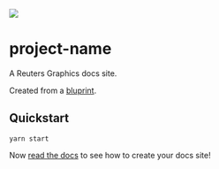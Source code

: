 ![](https://graphics.thomsonreuters.com/style-assets/images/logos/reuters-graphics-logo/svg/graphics-logo-color-dark.svg)

# project-name

A Reuters Graphics docs site.

Created from a [bluprint](https://github.com/reuters-graphics/bluprint_docs-site).

## Quickstart

```
yarn start
```

Now [read the docs](https://reuters-graphics.github.io/bluprint_docs-site/) to see how to create your docs site!
